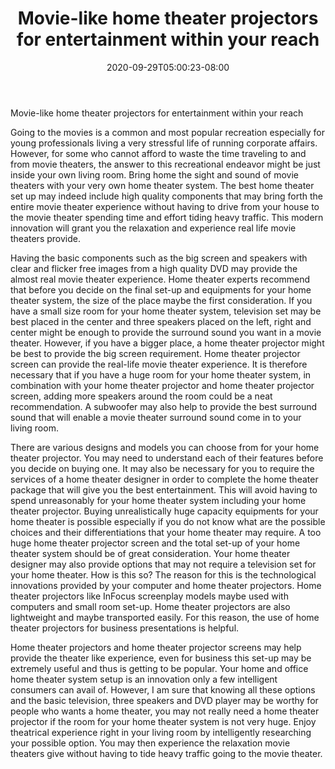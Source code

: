﻿---
title: "Movie-like home theater projectors for entertainment within your reach"
date: 2020-09-29T05:00:23-08:00
description: "Home-Theater Tips for Web Success"
featured_image: "/images/Home-Theater.jpg"
tags: ["Home Theater"]
---

Movie-like home theater projectors for entertainment within your reach


Going to the movies is a common and most popular recreation especially for young professionals living a very stressful life of running corporate affairs. However, for some who cannot afford to waste the time traveling to and from movie theaters, the answer to this recreational endeavor might be just inside your own living room. Bring home the sight and sound of movie theaters with your very own home theater system. The best home theater set up may indeed include high quality components that may bring forth the entire movie theater experience without having to drive from your house to the movie theater spending time and effort tiding heavy traffic. This modern innovation will grant you the relaxation and experience real life movie theaters provide. 

Having the basic components such as the big screen and speakers with clear and flicker free images from a high quality DVD may provide the almost real movie theater experience. Home theater experts recommend that before you decide on the final set-up and equipments for your home theater system, the size of the place maybe the first consideration. If you have a small size room for your home theater system, television set may be best placed in the center and three speakers placed on the left, right and center might be enough to provide the surround sound you want in a movie theater. However, if you have a bigger place, a home theater projector might be best to provide the big screen requirement. Home theater projector screen can provide the real-life movie theater experience. It is therefore necessary that if you have a huge room for your home theater system, in combination with your home theater projector and home theater projector screen, adding more speakers around the room could be a neat recommendation. A subwoofer may also help to provide the best surround sound that will enable a movie theater surround sound come in to your living room. 

There are various designs and models you can choose from for your home theater projector. You may need to understand each of their features before you decide on buying one. It may also be necessary for you to require the services of a home theater designer in order to complete the home theater package that will give you the best entertainment. This will avoid having to spend unreasonably for your home theater system including your home theater projector. Buying unrealistically huge capacity equipments for your home theater is possible especially if you do not know what are the possible choices and their differentiations that your home theater may require. A too huge home theater projector screen and the total set-up of your home theater system should be of great consideration. Your home theater designer may also provide options that may not require a television set for your home theater. How is this so?  The reason for this is the technological innovations provided by your computer and home theater projectors. Home theater projectors like InFocus screenplay models maybe used with computers and small room set-up. Home theater projectors are also lightweight and maybe transported easily. For this reason, the use of home theater projectors for business presentations is helpful. 

Home theater projectors and home theater projector screens may help provide the theater like experience, even for business this set-up may be extremely useful and thus is getting to be popular. Your home and office home theater system setup is an innovation only a few intelligent consumers can avail of. However, I am sure that knowing all these options and the basic television, three speakers and DVD player may be worthy for people who wants a home theater, you may not really need a home theater projector if the room for your home theater system is not very huge. Enjoy theatrical experience right in your living room by intelligently researching your possible option. You may then experience the relaxation movie theaters give without having to tide heavy traffic going to the movie theater.
 



